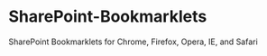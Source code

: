 SharePoint-Bookmarklets
=======================

SharePoint Bookmarklets for Chrome, Firefox, Opera, IE, and Safari

